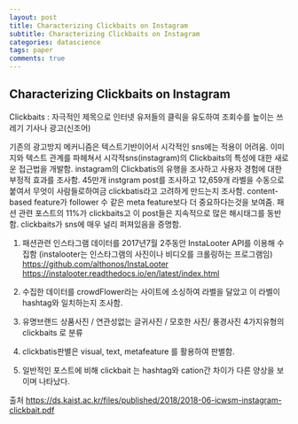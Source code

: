 ```yaml
---
layout: post
title: Characterizing Clickbaits on Instagram
subtitle: Characterizing Clickbaits on Instagram
categories: datascience
tags: paper
comments: true
---
```

## Characterizing Clickbaits on Instagram

Clickbaits : 자극적인 제목으로 인터넷 유저들의 클릭을 유도하여 조회수를 높이는 쓰레기 기사나 광고(신조어)

기존의 광고방지 메커니즘은 텍스트기반이어서 시각적인 sns에는 적용이 어려움. 이미지와 텍스트 관계를 파헤쳐서 시각적sns(instagram)의 Clickbaits의 특성에 대한 새로운 접근법을 개발함. instagram의 Clickbatis의 유행을 조사하고 사용자 경험에 대한 부정적 효과를 조사함. 45만개 instgram post를 조사하고 12,659개 라벨을 수동으로 붙여서 무엇이 사람들로하여금 clickbatis라고 고려하게 만드는지 조사함. content-based feature가 follower 수 같은 meta feature보다 더 중요하다는것을 보여줌. 패션 관련 포스트의 11%가 clickbaits고 이 post들은 지속적으로 많은 해시태그를 동반함. clickbaits가 sns에 매우 널리 퍼져있음을 증명함. 


1) 패션관련 인스타그램 데이터를 2017년7월 2주동안 InstaLooter API를 이용해 수집함 (instalooter는 인스타그램의 사진이나 비디오를 크롤링하는 프로그램임)
https://github.com/althonos/InstaLooter 
https://instalooter.readthedocs.io/en/latest/index.html

2) 수집한 데이터를 crowdFlower라는 사이트에 소싱하여 라벨을 달았고 이 라벨이 hashtag와 일치하는지 조사함. 

3) 유명브랜드 상품사진 / 연관성없는 글귀사진 / 모호한 사진/ 풍경사진 4가지유형의 clickbaits 로 분류

4) clickbatis판별은 visual, text, metafeature 를 활용하여 판별함. 

5) 일반적인 포스트에 비해 clickbait 는 hashtag와 cation간 차이가 다른 양상을 보이며 나타났다. 

출처 
https://ds.kaist.ac.kr/files/published/2018/2018-06-icwsm-instagram-clickbait.pdf
